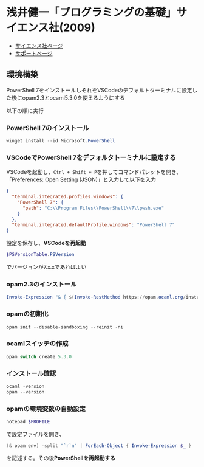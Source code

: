 # 浅井健一「プログラミングの基礎」サイエンス社(2009)

- [サイエンス社ページ](https://www.saiensu.co.jp/search/?isbn=978-4-7819-1160-1&y=2007)
- [サポートページ](http://pllab.is.ocha.ac.jp/~asai/book/Top.html)

## 環境構築

PowerShell 7をインストールしそれをVSCodeのデフォルトターミナルに設定した後にopam2.3とocaml5.3.0を使えるようにする

以下の順に実行

### PowerShell 7のインストール

```PowerShell
winget install --id Microsoft.PowerShell
```

### VSCodeでPowerShell 7をデフォルタトーミナルに設定する

VSCodeを起動し、`Ctrl + Shift + P`を押してコマンドパレットを開き、「Preferences: Open Setting (JSON)」と入力して以下を入力

```json
{
  "terminal.integrated.profiles.windows": {
    "PowerShell 7": {
      "path": "C:\\Program Files\\PowerShell\\7\\pwsh.exe"
    }
  },
  "terminal.integrated.defaultProfile.windows": "PowerShell 7"
}
```

設定を保存し、**VSCodeを再起動**

```PowerShell
$PSVersionTable.PSVersion
```

でバージョンが7.x.xであればよい

### opam2.3のインストール

```PowerShell
Invoke-Expression "& { $(Invoke-RestMethod https://opam.ocaml.org/install.ps1) }"
```

### opamの初期化

```PowerShell
opam init --disable-sandboxing --reinit -ni
```

### ocamlスイッチの作成

```PowerShell
opam switch create 5.3.0
```

### インストール確認

```PowerShell
ocaml -version
opam --version
```

### opamの環境変数の自動設定

```PowerShell
notepad $PROFILE
```

で設定ファイルを開き、

```PowerShell
(& opam env) -split "`r`n" | ForEach-Object { Invoke-Expression $_ }
```

を記述する。その後**PowerShellを再起動する**
